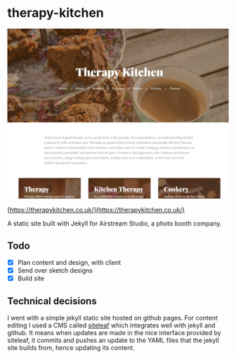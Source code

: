 # therapy-kitchen
![screenshot](./therapykitchen_crop.jpg)

[https://therapykitchen.co.uk/](https://therapykitchen.co.uk/)

A static site built with Jekyll for Airstream Studio, a photo booth company.

## Todo
- [x] Plan content and design, with client
- [x] Send over sketch designs
- [x] Build site

## Technical decisions
I went with a simple jekyll static site hosted on github pages. For content editing I used a CMS called [siteleaf](https://www.siteleaf.com/) which integrates well with jekyll and github. It means when updates are made in the nice interface provided by siteleaf, it commits and pushes an update to the YAML files that the jekyll site builds from, hence updating its content.
